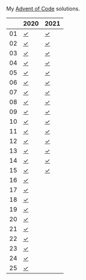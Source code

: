 My [Advent of Code](https://adventofcode.com) solutions.

|    | 2020      |  2021      |
| -  | -         | -          |
| 01 | [✓][2001] | [✓][2101]  |
| 02 | [✓][2002] | [✓][2102]  |
| 03 | [✓][2003] | [✓][2103]  |
| 04 | [✓][2004] | [✓][2104]  |
| 05 | [✓][2005] | [✓][2105]  |
| 06 | [✓][2006] | [✓][2106]  |
| 07 | [✓][2007] | [✓][2107]  |
| 08 | [✓][2008] | [✓][2108]  |
| 09 | [✓][2009] | [✓][2109]  |
| 10 | [✓][2010] | [✓][2110]  |
| 11 | [✓][2011] | [✓][2111]  |
| 12 | [✓][2012] | [✓][2112]  |
| 13 | [✓][2013] | [✓][2113]  |
| 14 | [✓][2014] | [✓][2114]  |
| 15 | [✓][2015] | [✓][2115]  |
| 16 | [✓][2016] |    |
| 17 | [✓][2017] |    |
| 18 | [✓][2018] |    |
| 19 | [✓][2019] |    |
| 20 | [✓][2020] |    |
| 21 | [✓][2021] |    |
| 22 | [✓][2022] |    |
| 23 | [✓][2023] |    |
| 24 | [✓][2024] |    |
| 25 | [✓][2025] |    |


[2001]: https://github.com/odaniels/advent-of-code/blob/main/2020/01/__main__.py
[2002]: https://github.com/odaniels/advent-of-code/blob/main/2020/02/__main__.py
[2003]: https://github.com/odaniels/advent-of-code/blob/main/2020/03/__main__.py
[2004]: https://github.com/odaniels/advent-of-code/blob/main/2020/04/__main__.py
[2005]: https://github.com/odaniels/advent-of-code/blob/main/2020/05/__main__.py
[2006]: https://github.com/odaniels/advent-of-code/blob/main/2020/06/__main__.py
[2007]: https://github.com/odaniels/advent-of-code/blob/main/2020/07/__main__.py
[2008]: https://github.com/odaniels/advent-of-code/blob/main/2020/08/__main__.py
[2009]: https://github.com/odaniels/advent-of-code/blob/main/2020/09/__main__.py
[2010]: https://github.com/odaniels/advent-of-code/blob/main/2020/10/__main__.py
[2011]: https://github.com/odaniels/advent-of-code/blob/main/2020/11/__main__.py
[2012]: https://github.com/odaniels/advent-of-code/blob/main/2020/12/__main__.py
[2013]: https://github.com/odaniels/advent-of-code/blob/main/2020/13/__main__.py
[2014]: https://github.com/odaniels/advent-of-code/blob/main/2020/14/__main__.py
[2015]: https://github.com/odaniels/advent-of-code/blob/main/2020/15/__main__.py
[2016]: https://github.com/odaniels/advent-of-code/blob/main/2020/16/__main__.py
[2017]: https://github.com/odaniels/advent-of-code/blob/main/2020/17/__main__.py
[2018]: https://github.com/odaniels/advent-of-code/blob/main/2020/18/__main__.py
[2019]: https://github.com/odaniels/advent-of-code/blob/main/2020/19/__main__.py
[2020]: https://github.com/odaniels/advent-of-code/blob/main/2020/20/__main__.py
[2021]: https://github.com/odaniels/advent-of-code/blob/main/2020/21/__main__.py
[2022]: https://github.com/odaniels/advent-of-code/blob/main/2020/22/__main__.py
[2023]: https://github.com/odaniels/advent-of-code/blob/main/2020/23/__main__.py
[2024]: https://github.com/odaniels/advent-of-code/blob/main/2020/24/__main__.py
[2025]: https://github.com/odaniels/advent-of-code/blob/main/2020/25/__main__.py

[2101]: https://github.com/odaniels/advent-of-code/blob/main/2021/day01/main.py
[2102]: https://github.com/odaniels/advent-of-code/blob/main/2021/day02/main.py
[2103]: https://github.com/odaniels/advent-of-code/blob/main/2021/day03/main.py
[2104]: https://github.com/odaniels/advent-of-code/blob/main/2021/day04/main.py
[2105]: https://github.com/odaniels/advent-of-code/blob/main/2021/day05/main.py
[2106]: https://github.com/odaniels/advent-of-code/blob/main/2021/day06/main.py
[2107]: https://github.com/odaniels/advent-of-code/blob/main/2021/day07/main.py
[2108]: https://github.com/odaniels/advent-of-code/blob/main/2021/day08/main.py
[2109]: https://github.com/odaniels/advent-of-code/blob/main/2021/day09/main.py
[2110]: https://github.com/odaniels/advent-of-code/blob/main/2021/day10/main.py
[2111]: https://github.com/odaniels/advent-of-code/blob/main/2021/day11/main.py
[2112]: https://github.com/odaniels/advent-of-code/blob/main/2021/day12/main.py
[2113]: https://github.com/odaniels/advent-of-code/blob/main/2021/day13/main.py
[2114]: https://github.com/odaniels/advent-of-code/blob/main/2021/day14/main.py
[2115]: https://github.com/odaniels/advent-of-code/blob/main/2021/day15/main.py
[2116]: https://github.com/odaniels/advent-of-code/blob/main/2021/day16/main.py
[2117]: https://github.com/odaniels/advent-of-code/blob/main/2021/day17/main.py
[2118]: https://github.com/odaniels/advent-of-code/blob/main/2021/day18/main.py
[2119]: https://github.com/odaniels/advent-of-code/blob/main/2021/day19/main.py
[2120]: https://github.com/odaniels/advent-of-code/blob/main/2021/day20/main.py
[2121]: https://github.com/odaniels/advent-of-code/blob/main/2021/day21/main.py
[2122]: https://github.com/odaniels/advent-of-code/blob/main/2021/day22/main.py
[2123]: https://github.com/odaniels/advent-of-code/blob/main/2021/day23/main.py
[2124]: https://github.com/odaniels/advent-of-code/blob/main/2021/day24/main.py
[2125]: https://github.com/odaniels/advent-of-code/blob/main/2021/day25/main.py